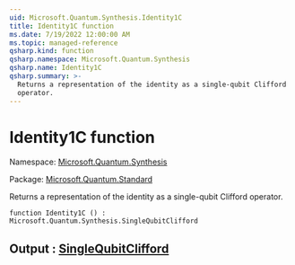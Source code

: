```yaml
---
uid: Microsoft.Quantum.Synthesis.Identity1C
title: Identity1C function
ms.date: 7/19/2022 12:00:00 AM
ms.topic: managed-reference
qsharp.kind: function
qsharp.namespace: Microsoft.Quantum.Synthesis
qsharp.name: Identity1C
qsharp.summary: >-
  Returns a representation of the identity as a single-qubit Clifford
  operator.
---
```


# Identity1C function

Namespace: [Microsoft.Quantum.Synthesis](xref:Microsoft.Quantum.Synthesis)

Package: [Microsoft.Quantum.Standard](https://nuget.org/packages/Microsoft.Quantum.Standard)


Returns a representation of the identity as a single-qubit Cliffordoperator.

```qsharp
function Identity1C () : Microsoft.Quantum.Synthesis.SingleQubitClifford
```


## Output : [SingleQubitClifford](xref:Microsoft.Quantum.Synthesis.SingleQubitClifford)

